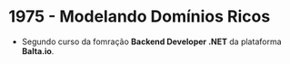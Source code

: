 # 1975 - Modelando Domínios Ricos

- Segundo curso da fomração **Backend Developer .NET** da plataforma **Balta.io**.